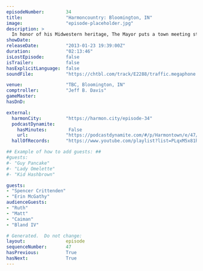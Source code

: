 ```yaml
---
episodeNumber:        34
title:                "Harmoncountry: Bloomington, IN"
image:                "episode-placeholder.jpg"
description: >
  In honor of his Midwestern heritage, The Mayor puts a town meeting straight up the middle and over the plate, with sports talk, a cosmic meditation and an in depth discussion of science and religion with some of Indiana's greatest, drunkest minds!
showDate:             
releaseDate:          "2013-01-23 19:39:00Z"
duration:             "02:13:46"
isLostEpisode:        false
isTrailer:            false
hasExplicitLanguage:  false
soundFile:            "https://chtbl.com/track/E2288/traffic.megaphone.fm/STA2533895752.mp3?updated=1560295861"

venue:                "TBC, Bloomington, IN"
comptroller:          "Jeff B. Davis"
gameMaster:           
hasDnD:               

external:
  harmonCity:         "https://harmon.city/episode-34"
  podcastDynamite:
    hasMinutes:        False
    url:              "https://podcastdynamite.com/#/p/Harmontown/e/47/34"
  hallOfRecords:      "https://www.youtube.com/playlist?list=PLqxM5x81hNOYVQKeNqoZkfAj_L6bF7Apr"

## Example of how to add guests: ##
#guests:
#- "Guy Pancake"
#- "Lady Omelette"
#- "Kid Hashbrown"

guests:
- "Spencer Crittenden"
- "Erin McGathy"
audienceGuests:
- "Ruth"
- "Matt"
- "Caiman"
- "Bland IV"

# Generated.  Do not change:
layout:               episode
sequenceNumber:       47
hasPrevious:          True
hasNext:              True
---
```


<!-- The episode description will be rendered here -->
<!-- Add your content below here -->

